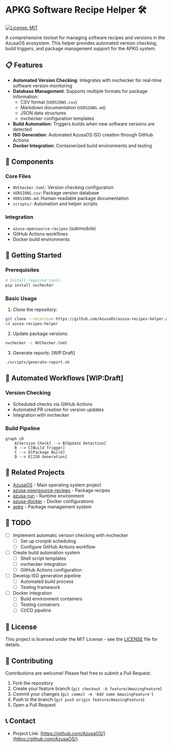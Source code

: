 # APKG Software Recipe Helper 🛠️

[![License: MIT](https://img.shields.io/badge/License-MIT-yellow.svg)](https://opensource.org/licenses/MIT)
<!-- [![Version Update Check](https://github.com/AzusaOS/azusa-recipes-helper/actions/workflows/version-check.yml/badge.svg)](https://github.com/AzusaOS/azusa-recipes-helper/actions/workflows/version-check.yml)
-->

A comprehensive toolset for managing software recipes and versions in the AzusaOS ecosystem. This helper provides automated version checking, build triggers, and package management support for the APKG system.

## 📋 Features

- **Automated Version Checking**: Integrates with nvchecker for real-time software version monitoring
- **Database Management**: Supports multiple formats for package information:
  - CSV format (`VERSIONS.csv`)
  - Markdown documentation (`VERSIONS.md`)
  - JSON data structures
  - nvchecker configuration templates
- **Build Automation**: Triggers builds when new software versions are detected
- **ISO Generation**: Automated AzusaOS ISO creation through GitHub Actions
- **Docker Integration**: Containerized build environments and testing

## 🔧 Components

### Core Files
- `NVChecker.toml`: Version checking configuration
- `VERSIONS.csv`: Package version database
- `VERSIONS.md`: Human-readable package documentation
- `scripts/`: Automation and helper scripts

### Integration
- `azusa-opensource-recipes` (submodule)
- GitHub Actions workflows
- Docker build environments

## 🚀 Getting Started

### Prerequisites
```bash
# Install required tools
pip install nvchecker
```

### Basic Usage
1. Clone the repository:
```bash
git clone --recursive https://github.com/AzusaOS/azusa-recipes-helper.git
cd azusa-recipes-helper
```

2. Update package versions:
```bash
nvchecker -c NVChecker.toml
```

3. Generate reports: [WIP:Draft]
```bash
./scripts/generate-report.sh
```

## 🔄 Automated Workflows [WIP:Draft]

### Version Checking
- Scheduled checks via GitHub Actions
- Automated PR creation for version updates
- Integration with nvchecker

### Build Pipeline
```mermaid
graph LR
    A[Version Check] --> B[Update Detection]
    B --> C[Build Trigger]
    C --> D[Package Build]
    D --> E[ISO Generation]
```

## 🤝 Related Projects

- [AzusaOS](https://github.com/azusaOS/) - Main operating system project
- [azusa-opensource-recipes](https://github.com/AzusaOS/azusa-opensource-recipes/) - Package recipes
- [azusa-run](https://github.com/AzusaOS/azusa-run) - Runtime environment
- [azusa-docker](https://github.com/AzusaOS/azusa-docker) - Docker configurations
- [apkg](https://github.com/AzusaOS/apkg) - Package management system

## 📝 TODO

- [ ] Implement automatic version checking with nvchecker
  - [ ] Set up cronjob scheduling
  - [ ] Configure GitHub Actions workflow
- [ ] Create build automation system
  - [ ] Shell script templates
  - [ ] nvchecker integration
  - [ ] GitHub Actions configuration
- [ ] Develop ISO generation pipeline
  - [ ] Automated build process
  - [ ] Testing framework
- [ ] Docker integration
  - [ ] Build environment containers
  - [ ] Testing containers
  - [ ] CI/CD pipeline

## 📜 License

This project is licensed under the MIT License - see the [LICENSE](LICENSE) file for details.

## 🤝 Contributing

Contributions are welcome! Please feel free to submit a Pull Request.

1. Fork the repository
2. Create your feature branch (`git checkout -b feature/AmazingFeature`)
3. Commit your changes (`git commit -m 'Add some AmazingFeature'`)
4. Push to the branch (`git push origin feature/AmazingFeature`)
5. Open a Pull Request

## 📞 Contact

- Project Link: [https://github.com/AzusaOS/](https://github.com/AzusaOS/)

